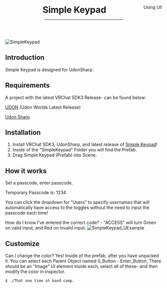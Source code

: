 <div align="center">
    <div class="header">
        <p>
            <h1 style="display:inline;text-size:24px;"> Simple Keypad</h2>
            <span style="float:right">Using UI!</span>
        </p>
    </div>
    <!-- build status badges here thanks -->
    <hr style="width:50%" />
    <br />
    <br />
</div>

![SimpleKeypad](https://github.com/itsKatVR/vrc-simple-keypad/assets/77287432/a26c68f7-dff5-41f1-8503-ec024e4e5241)

## Introduction

Simple Keypad is designed for UdonSharp.

## Requirements
A project with the latest VRChat SDK3 Release- can be found below:

[UDON](https://vrchat.com/home/download) (Udon Worlds Latest Release)

[Udon Sharp](https://github.com/vrchat-community/UdonSharp/releases/tag/v0.20.3)

## Installation

1. Install VRChat SDK3, UdonSharp, and latest release of [Simple Keypad](https://github.com/itsKatVR/vrc-simple-keypad/releases/latest)!
2. Inside of the "SimpleKeypad" Folder you will find the Prefab.
3. Drag Simple Keypad (Prefab) into Scene.

## How it works
Set a passcode, enter passcode.

Temporary Passcode is: 1234

You can click the dropdown for "Users" to specify usernames that will automatically have access to the toggles without the need to input the passcode each time!

How do I know I've entered the correct code? - "ACCESS" will turn Green on valid input, and Red on invalid input.
![SimpleKeypad_UExample](https://github.com/itsKatVR/vrc-simple-keypad/assets/77287432/cdf051a9-43ec-4c3e-85f7-1f966abc487b)

## Customize
Can I change the color? Yes!
Inside of the prefab, after you have unpacked it. 
You can select each Parent Object named 0_Button - Enter_Button,
There should be an "Image" UI element inside each, select all of these- and then modify the color in inspector.
```
$ ./That one time at band camp.
```

